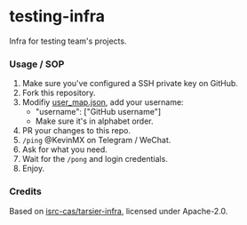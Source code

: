 # testing-infra

Infra for testing team's projects.

### Usage / SOP

1. Make sure you've configured a SSH private key on GitHub.
2. Fork this repository.
3. Modifiy [user_map.json](./user_map.json), add your username:
    - "username": ["GitHub username"]
    - Make sure it's in alphabet order.
4. PR your changes to this repo.
5. `/ping` @KevinMX on Telegram / WeChat.
6. Ask for what you need.
6. Wait for the `/pong` and login credentials.
7. Enjoy.

### Credits

Based on [isrc-cas/tarsier-infra](https://github.com/isrc-cas/tarsier-infra), licensed under Apache-2.0.